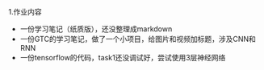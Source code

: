 1.作业内容
* 一份学习笔记（纸质版），还没整理成markdown
* 一份GTC的学习笔记，做了一个小项目，给图片和视频加标题，涉及CNN和RNN
* 一份tensorflow的代码，task1还没调试好，尝试使用3层神经网络
